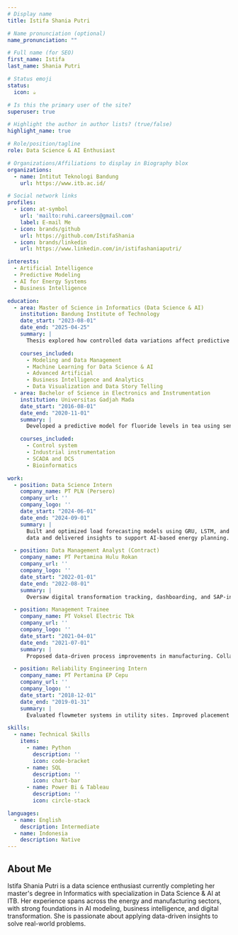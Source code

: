 ```yaml
---
# Display name
title: Istifa Shania Putri

# Name pronunciation (optional)
name_pronunciation: ""

# Full name (for SEO)
first_name: Istifa
last_name: Shania Putri

# Status emoji
status:
  icon: ☕️

# Is this the primary user of the site?
superuser: true

# Highlight the author in author lists? (true/false)
highlight_name: true

# Role/position/tagline
role: Data Science & AI Enthusiast

# Organizations/Affiliations to display in Biography blox
organizations:
  - name: Intitut Teknologi Bandung
    url: https://www.itb.ac.id/

# Social network links
profiles:
  - icon: at-symbol
    url: 'mailto:ruhi.careers@gmail.com'
    label: E-mail Me
  - icon: brands/github
    url: https://github.com/IstifaShania
  - icon: brands/linkedin
    url: https://www.linkedin.com/in/istifashaniaputri/

interests:
  - Artificial Intelligence
  - Predictive Modeling
  - AI for Energy Systems
  - Business Intelligence

education:
  - area: Master of Science in Informatics (Data Science & AI)
    institution: Bandung Institute of Technology
    date_start: "2023-08-01"
    date_end: "2025-04-25"
    summary: |
      Thesis explored how controlled data variations affect predictive model performance, with refined strategies to ensure accuracy under uncertainty. Coursework covered Applied Research, Machine Learning, Business Intelligence, and AI Modeling. Supervised by [Dr. Nur Ulfa Maulidevi, S.T, M.Sc.](https://itb.ac.id/staf/profil/nur-ulfa-maulidevi).

    courses_included:
      - Modeling and Data Management
      - Machine Learning for Data Science & AI
      - Advanced Artificial
      - Business Intelligence and Analytics
      - Data Visualization and Data Story Telling
  - area: Bachelor of Science in Electronics and Instrumentation
    institution: Universitas Gadjah Mada
    date_start: "2016-08-01"
    date_end: "2020-11-01"
    summary: |
      Developed a predictive model for fluoride levels in tea using sensor data. Coursework emphasized machine learning, statistic, automation. Supervised by [Dr. Danang Lelono, S.Si., M.T](https://acadstaff.ugm.ac.id/danang)

    courses_included:
      - Control system
      - Industrial instrumentation
      - SCADA and DCS
      - Bioinformatics

work:
  - position: Data Science Intern
    company_name: PT PLN (Persero)
    company_url: ''
    company_logo: ''
    date_start: "2024-06-01"
    date_end: "2024-09-01"
    summary: |
      Built and optimized load forecasting models using GRU, LSTM, and XGBoost with MAPE of 0.7–0.8%. Integrated weather 
      data and delivered insights to support AI-based energy planning.

  - position: Data Management Analyst (Contract)
    company_name: PT Pertamina Hulu Rokan
    company_url: ''
    company_logo: ''
    date_start: "2022-01-01"
    date_end: "2022-08-01"
    summary: |
      Oversaw digital transformation tracking, dashboarding, and SAP-integrated reporting for performance monitoring in upstream oil & gas.

  - position: Management Trainee
    company_name: PT Voksel Electric Tbk
    company_url: ''
    company_logo: ''
    date_start: "2021-04-01"
    date_end: "2021-07-01"
    summary: |
      Proposed data-driven process improvements in manufacturing. Collaborated with directors on operational efficiency initiatives.

  - position: Reliability Engineering Intern
    company_name: PT Pertamina EP Cepu
    company_url: ''
    company_logo: ''
    date_start: "2018-12-01"
    date_end: "2019-01-31"
    summary: |
      Evaluated flowmeter systems in utility sites. Improved placement accuracy for enhanced measurement reliability.

skills:
  - name: Technical Skills
    items:
      - name: Python
        description: ''
        icon: code-bracket
      - name: SQL
        description: ''
        icon: chart-bar
      - name: Power Bi & Tableau
        description: ''
        icon: circle-stack

languages:
  - name: English
    description: Intermediate
  - name: Indonesia
    description: Native
---
```


## About Me

Istifa Shania Putri is a data science enthusiast currently completing her master's degree in Informatics with specialization in Data Science & AI at ITB. Her experience spans across the energy and manufacturing sectors, with strong foundations in AI modeling, business intelligence, and digital transformation. She is passionate about applying data-driven insights to solve real-world problems.
